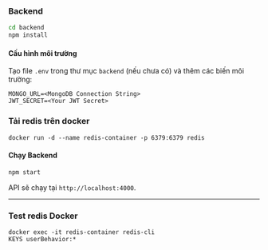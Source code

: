### Backend
```bash
cd backend
npm install
```

#### Cấu hình môi trường
Tạo file `.env` trong thư mục `backend` (nếu chưa có) và thêm các biến môi trường:
```
MONGO_URL=<MongoDB Connection String>
JWT_SECRET=<Your JWT Secret>
```
### Tải redis trên docker
```
docker run -d --name redis-container -p 6379:6379 redis
```


#### Chạy Backend
```bash
npm start
```
API sẽ chạy tại `http://localhost:4000`.

---


<!-- 
docker compose down --volumes --remove-orphans
docker compose up --build
 -->



### Test redis Docker
```
docker exec -it redis-container redis-cli
KEYS userBehavior:*
```